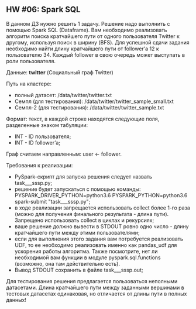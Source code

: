 ## HW #06: Spark SQL

В данном ДЗ нужно решить 1 задачу. Решение надо выполнить с помощью Spark SQL (Dataframe). Вам необходимо реализовать алгоритм поиска кратчайшего пути от 
одного пользователя Twitter к другому, используя поиск в ширину (BFS). Для успешной сдачи задания необходимо найти длину кратчайшего пути от 
follower’а 12 к пользователю 34. Каждый follower в свою очередь может выступать в роли пользователя.

Данные: **twitter** (Социальный граф Twitter)

Путь на кластере: 
  - полный датасет: /data/twitter/twitter.txt
  - Cемпл (для тестирования): /data/twitter/twitter_sample_small.txt
  - Cемпл-2 (для тестирования): /data/twitter/twitter_sample.txt

Формат: текст, в каждой строке находятся следующие поля, разделенные знаком табуляции:
  - INT - ID пользователя;
  - INT - ID follower’а;

 Граф считаем направленным: user ← follower.

Требования к реализации:
  - PySpark-скрипт для запуска решения следует назвать task_<Surname>_<Name>_sssp.py;
  - решение будет запускаться с помощью команды: PYSPARK_DRIVER_PYTHON=python3.6 PYSPARK_PYTHON=python3.6 spark-submit "task_<Surname>_<Name>_sssp.py";
  - в ходе реализации запрещается использовать collect более 1-го раза (можно для получения финального результата - длина пути). Запрещено использовать collect в циклах и рекурсиях;
  - ваше решение должно вывести в STDOUT ровно одно число - длину кратчайшего пути между этими пользователями;
  - если для выполнения этого задания вам потребуется реализовать UDF, то ее необходимо реализовать именно как pandas_udf для ускорения работы алгоритма. Также посмотрите, нет ли необходимой вам функции в модуле pyspark.sql.functions (возможно, она там действительно есть).
  - Вывод STDOUT сохранить в файле task_<Surname>_<Name>_sssp.out;

Для тестирования решения предлагается пользоваться неполными датасетами. Длина кратчайшего пути между заданными вершинами в тестовых датасетах одинаковая, но отличается от длины пути в полных данных!
